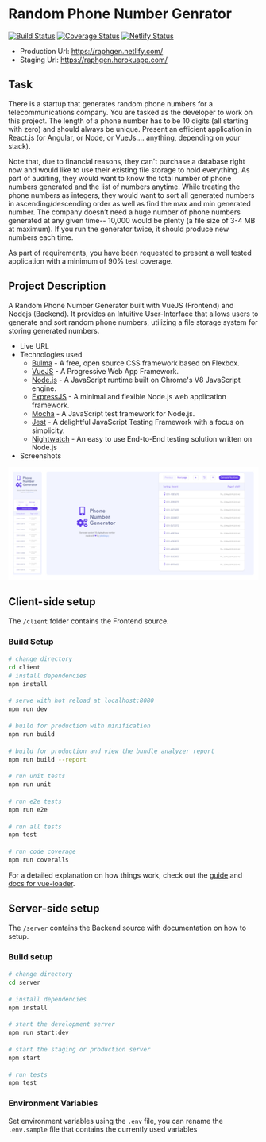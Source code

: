 # Random Phone Number Genrator
[![Build Status](https://travis-ci.org/johnkingzy/phone-number-generator-vuejs.svg?branch=master)](https://travis-ci.org/johnkingzy/phone-number-generator-vuejs) [![Coverage Status](https://coveralls.io/repos/github/johnkingzy/phone-number-generator-vuejs/badge.svg?branch=develop)](https://coveralls.io/github/johnkingzy/phone-number-generator-vuejs?branch=develop)
[![Netlify Status](https://api.netlify.com/api/v1/badges/aa461522-f2e7-4664-b395-15a4374ac96d/deploy-status)](https://app.netlify.com/sites/raphgen/deploys)

- Production Url: https://raphgen.netlify.com/
- Staging Url: https://raphgen.herokuapp.com/

## Task
There is a startup that generates random phone numbers for a telecommunications company. You are tasked as the developer to work on this project. The length of a phone number has to be 10 digits (all starting with zero) and should always be unique. Present an efficient application in React.js (or Angular, or Node, or VueJs…. anything, depending on your stack). 

Note that, due to financial reasons, they can't purchase a database right now and would like to use their existing file storage to hold everything. As part of auditing, they would want to know the total number of phone numbers generated and the list of numbers anytime. While treating the phone numbers as integers, they would want to sort all generated numbers in ascending/descending order as well as find the max and min generated number. The company doesn’t need a huge number of phone numbers generated at any given time-- 10,000 would be plenty (a file size of 3-4 MB at maximum). If you run the generator twice, it should produce new numbers each time.

As part of requirements, you have been requested to present a well tested application with a minimum of 90% test coverage.

## Project Description
A Random Phone Number Generator built with VueJS (Frontend) and Nodejs (Backend). It provides an Intuitive User-Interface that allows users to generate and sort random phone numbers, utilizing a file storage system for storing generated numbers.

- Live URL
- Technologies used
    - [Bulma](https://bulma.io/) - A free, open source CSS framework based on Flexbox.
    - [VueJS](https://vuejs.org/) - A Progressive Web App Framework.
    - [Node.js](https://nodejs.org) - A JavaScript runtime built on Chrome's V8 JavaScript engine.
    - [ExpressJS](https://expressjs.com) - A minimal and flexible Node.js web application framework.
    - [Mocha](https://mochajs.org) - A JavaScript test framework for Node.js.
    - [Jest](https://jestjs.io) - A delightful JavaScript Testing Framework with a focus on simplicity.
    - [Nightwatch](https://nightwatchjs.org) - An easy to use End-to-End testing solution written on Node.js
- Screenshots

![page-screenshot](https://github.com/johnkingzy/phone-number-generator-vuejs/blob/develop/client/static/screenshots/ui.jpg?raw=true)

## Client-side setup
The `/client` folder contains the Frontend source.

### Build Setup

``` bash
# change directory
cd client
# install dependencies
npm install

# serve with hot reload at localhost:8080
npm run dev

# build for production with minification
npm run build

# build for production and view the bundle analyzer report
npm run build --report

# run unit tests
npm run unit

# run e2e tests
npm run e2e

# run all tests
npm test

# run code coverage
npm run coveralls
```

For a detailed explanation on how things work, check out the [guide](http://vuejs-templates.github.io/webpack/) and [docs for vue-loader](http://vuejs.github.io/vue-loader).

## Server-side setup
The `/server` contains the Backend source with documentation on how to setup.
### Build setup

```bash
# change directory
cd server

# install dependencies
npm install

# start the development server
npm run start:dev

# start the staging or production server
npm start

# run tests
npm test
```
### Environment Variables
Set environment variables using the `.env` file, you can rename the `.env.sample` file that contains the currently used variables
